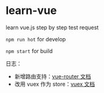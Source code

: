 # learn-vue
learn vue.js step by step
test request






```npm run hot``` for develop


```npm start``` for build



日志：

* 新增路由支持：[vue-router 文档](http://router.vuejs.org/zh-cn/basic.html)
* 改用 vuex 作为 store：[vuex 文档](http://vuex.vuejs.org/zh-cn/tutorial.html)
